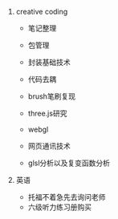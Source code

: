 1. creative coding

   * 笔记整理
   * 包管理
   * 封装基础技术
   * 代码去耦
   * brush笔刷复现

   * three.js研究
   * webgl
   * 网页通讯技术
   * glsl分析以及复变函数分析

2. 英语
   * 托福不着急先去询问老师
   * 六级听力练习册购买
